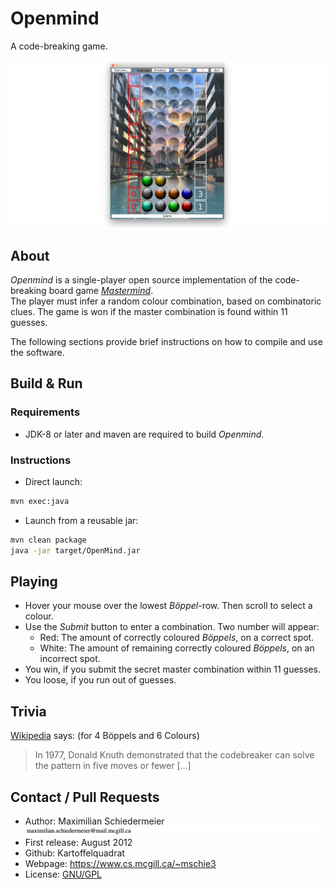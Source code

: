 # Openmind

A code-breaking game.

![Screenshot](markdowndoc/gameplay.png)

## About

*Openmind* is a single-player open source implementation of the code-breaking board game [*Mastermind*](https://en.wikipedia.org/wiki/Mastermind_(board_game)).  
The player must infer a random colour combination, based on combinatoric clues. The game is won if the master combination is found within 11 guesses.

The following sections provide brief instructions on how to compile and use the software.

## Build & Run

### Requirements

 * JDK-8 or later and maven are required to build *Openmind*.

### Instructions

 * Direct launch:  
```bash
mvn exec:java
```

 * Launch from a reusable jar:  
```bash
mvn clean package
java -jar target/OpenMind.jar
```

## Playing

 * Hover your mouse over the lowest *Böppel*-row. Then scroll to select a colour.
 * Use the *Submit* button to enter a combination. Two number will appear:
   * Red: The amount of correctly coloured *Böppels*, on a correct spot.
   * White: The amount of remaining correctly coloured *Böppels*, on an incorrect spot.
 * You win, if you submit the secret master combination within 11 guesses.
 * You loose, if you run out of guesses.

## Trivia

[Wikipedia](https://en.wikipedia.org/wiki/Mastermind_(board_game)#Algorithms_and_strategies) says: (for 4 Böppels and 6 Colours)

> In 1977, Donald Knuth demonstrated that the codebreaker can solve the pattern in five moves or fewer [...]

## Contact / Pull Requests

 * Author: Maximilian Schiedermeier ![email](markdowndoc/email.png)
 * First release: August 2012
 * Github: Kartoffelquadrat
 * Webpage: https://www.cs.mcgill.ca/~mschie3
 * License: [GNU/GPL](https://www.gnu.org/licenses/gpl-3.0.en.html)
